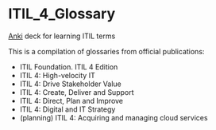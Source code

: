 # ITIL_4_Glossary
[Anki](https://apps.ankiweb.net) deck for learning ITIL terms

This is a compilation of glossaries from official publications:
- ITIL Foundation. ITIL 4 Edition
- ITIL 4: High-velocity IT
- ITIL 4: Drive Stakeholder Value
- ITIL 4: Create, Deliver and Support
- ITIL 4: Direct, Plan and Improve
- ITIL 4: Digital and IT Strategy
- (planning) ITIL 4: Acquiring and managing cloud services
